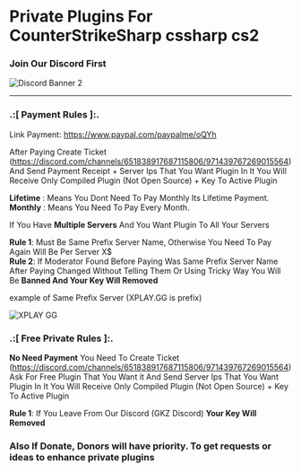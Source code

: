 # Private Plugins For CounterStrikeSharp cssharp cs2

### Join Our Discord First

![Discord Banner 2](https://discord.com/api/guilds/651838917687115806/widget.png?style=banner2)

***



### .:[ Payment Rules ]:. 

Link Payment: https://www.paypal.com/paypalme/oQYh

After Paying Create Ticket  (https://discord.com/channels/651838917687115806/971439767269015564) And Send Payment Receipt + Server Ips That You Want Plugin In It
You Will Receive Only Compiled Plugin (Not Open Source) + Key To Active Plugin

**Lifetime** : Means You Dont Need To Pay Monthly Its Lifetime Payment.                                                   
**Monthly** : Means You Need To Pay Every Month.

If You Have **Multiple Servers** And You Want Plugin To All Your Servers

**Rule 1**: Must Be Same Prefix Server Name, Otherwise You Need To Pay Again Will Be Per Server X$                                                  
**Rule 2**: If Moderator Found Before Paying Was Same Prefix Server Name After Paying Changed Without Telling Them Or Using Tricky Way You Will Be **Banned And Your Key Will Removed**


example of Same Prefix Server (XPLAY.GG is prefix)

![XPLAY GG](https://github.com/oqyh/cs2-Private-Plugins/assets/48490385/6f5ba285-d687-4f65-94ff-af7da7b4e459)

### .:[ Free Private Rules ]:. 

**No Need Payment** You Need To Create Ticket (https://discord.com/channels/651838917687115806/971439767269015564) Ask For Free Plugin That You Want it And Send Server Ips That You Want Plugin In It
You Will Receive Only Compiled Plugin (Not Open Source) + Key To Active Plugin

**Rule 1**: If You Leave From Our Discord (GKZ Discord) **Your Key Will Removed** 

### Also If Donate, Donors will have priority. To get requests or ideas to enhance private plugins
